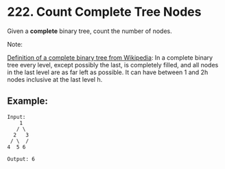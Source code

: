 # 222. Count Complete Tree Nodes

Given a **complete** binary tree, count the number of nodes.

Note:

[Definition of a complete binary tree from Wikipedia](http://en.wikipedia.org/wiki/Binary_tree#Types_of_binary_trees):
In a complete binary tree every level, except possibly the last, is completely filled, and all nodes in the last level are as far left as possible. It can have between 1 and 2h nodes inclusive at the last level h.

## Example:
```
Input: 
    1
   / \
  2   3
 / \  /
4  5 6

Output: 6
```

